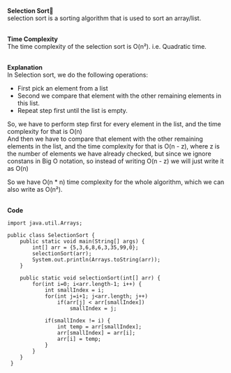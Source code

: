 **Selection Sort🛫**<br>
selection sort is a sorting algorithm that is used to sort an array/list. <br><br>

**Time Complexity**<br>
The time complexity of the selection sort is O(n²). i.e. Quadratic time.<br><br>

**Explanation**<br>
In Selection sort, we do the following operations:<br>
- First pick an element from a list <br>
- Second we compare that element with the other remaining elements in this list. <br>
- Repeat step first until the list is empty.<br>

So, we have to perform step first for every element in the list, and the time complexity for that is O(n)<br>
And then we have to compare that element with the other remaining elements in the list, and the time complexity for that is O(n - z), 
where z is the number of elements we have already checked, but since we ignore constans in Big O notation, so instead of writing
O(n  - z) we will just write it as O(n)<br>

So we have O(n * n) time complexity for the whole algorithm, which we can also write as O(n²).<br><br>

**Code**<br>
```
import java.util.Arrays;

public class SelectionSort {
    public static void main(String[] args) {
        int[] arr = {5,3,6,8,6,3,35,99,0};
        selectionSort(arr);
        System.out.println(Arrays.toString(arr));
    }

    public static void selectionSort(int[] arr) {
        for(int i=0; i<arr.length-1; i++) {
            int smallIndex = i;
            for(int j=i+1; j<arr.length; j++)
                if(arr[j] < arr[smallIndex])
                    smallIndex = j;

            if(smallIndex != i) {
                int temp = arr[smallIndex];
                arr[smallIndex] = arr[i];
                arr[i] = temp;
            }
        }
    }
 }
```

